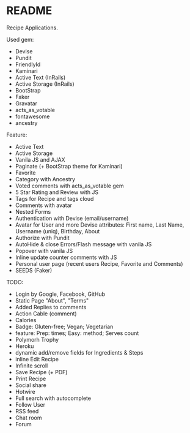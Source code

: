 # README

Recipe Applications.

Used gem:
* Devise
* Pundit
* FriendlyId
* Kaminari
* Active Text (InRails)
* Active Storage (InRails)
* BootStrap
* Faker
* Gravatar
* acts_as_votable
* fontawesome
* ancestry

Feature:
* Active Text
* Active Storage
* Vanila JS and AJAX
* Paginate (+ BootStrap theme for Kaminari)
* Favorite
* Category with Ancestry
* Voted comments with acts_as_votable gem
* 5 Star Rating and Review with JS
* Tags for Recipe and tags cloud
* Comments with avatar
* Nested Forms
* Authentication with Devise (email/username)
* Avatar for User and more Devise attributes: First name, Last Name, Username (uniq), Birthday, About 
* Authorize with Pundit
* AutoHide & close Errors/Flash message with vanila JS
* Popover with vanila JS
* Inline update counter comments with JS
* Personal user page (recent users Recipe, Favorite and Comments)
* SEEDS (Faker)

TODO:

* Login by Google, Facebook, GitHub
* Static Page "About", "Terms"
* Added Replies to comments
* Action Cable (comment)
* Calories
* Badge: Gluten-free; Vegan; Vegetarian
* feature: Prep: times; Easy: method; Serves count
* Polymorh Trophy
* Heroku
* dynamic add/remove fields for Ingredients & Steps
* inline Edit Recipe
* Infinite scroll
* Save Recipe (+ PDF)
* Print Recipe
* Social share
* Hotwire
* Full search with autocomplete
* Follow User
* RSS feed
* Chat room
* Forum
